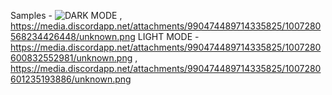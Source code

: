Samples - 
![DARK MODE](https://media.discordapp.net/attachments/990474489714335825/1007280174666109029/unknown.png)  , https://media.discordapp.net/attachments/990474489714335825/1007280568234426448/unknown.png
LIGHT MODE - https://media.discordapp.net/attachments/990474489714335825/1007280600832552981/unknown.png , https://media.discordapp.net/attachments/990474489714335825/1007280601235193886/unknown.png
